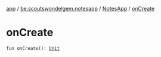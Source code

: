 [app](../../index.md) / [be.scoutswondelgem.notesapp](../index.md) / [NotesApp](index.md) / [onCreate](./on-create.md)

# onCreate

`fun onCreate(): `[`Unit`](https://kotlinlang.org/api/latest/jvm/stdlib/kotlin/-unit/index.html)